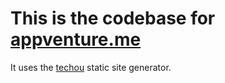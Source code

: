 # This is the codebase for [appventure.me](https://appventure.me)

It uses the [techou](https://github.com/terhechte/techou) static site generator.

